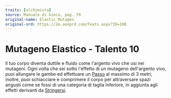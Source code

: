 ```yaml
---
traits: [alchimista]
source: Manuale di Gioco, pag. 79
original-name: Elastic Mutagen
original-srd: https://2e.aonprd.com/Feats.aspx?ID=108
---
```


# Mutageno Elastico - Talento 10

Il tuo corpo diventa duttile e fluido come l'argento vivo che usi nei mutageni.
Ogni volta che sei sotto l'effetto di un mutageno dell'argento vivo, puoi
allungare le gambe ed effettuare un [Passo](/azioni/base/passo) al massimo di 3
metri; inoltre, puoi schiacciare e comprimere il corpo per attraversare spazi
angusti come se fossi di una categoria di taglia inferiore, in aggiunta agli
effetti derivanti da [Stringersi](/azioni/abilita/stringersi).
